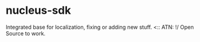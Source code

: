 # nucleus-sdk
 Integrated base for localization, fixing or adding new stuff.
<:: ATN: !/ Open Source to work.